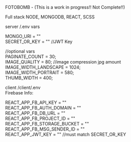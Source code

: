FOTOBOMB - (This is a work in progress!! Not Complete!!)

Full stack NODE, MONGODB, REACT, SCSS

server /.env vars

MONGO_URI = "" <br/>
SECRET_OR_KEY = "" //JWT Key<br/>

//optional vars<br/>
PAGINATE_COUNT = 30;<br/>
IMAGE_QUALITY = 80; //image compression jpg amount<br/>
IMAGE_WIDTH_LANDSCAPE = 1024;<br/>
IMAGE_WIDTH_PORTRAIT = 580;<br/>
THUMB_WIDTH = 400;<br/>

client /client/.env<br/>
Firebase Info:<br/>

REACT_APP_FB_API_KEY = ""<br/>
REACT_APP_FB_AUTH_DOMAIN = ""<br/>
REACT_APP_FB_DB_URL = ""<br/>
REACT_APP_FB_PROJECT_ID = ""<br/>
REACT_APP_FB_STORAGE_BUCKET = ""<br/>
REACT_APP_FB_MSG_SENDER_ID = ""<br/>
REACT_APP_JWT_KEY = "" //must match SECRET_OR_KEY
